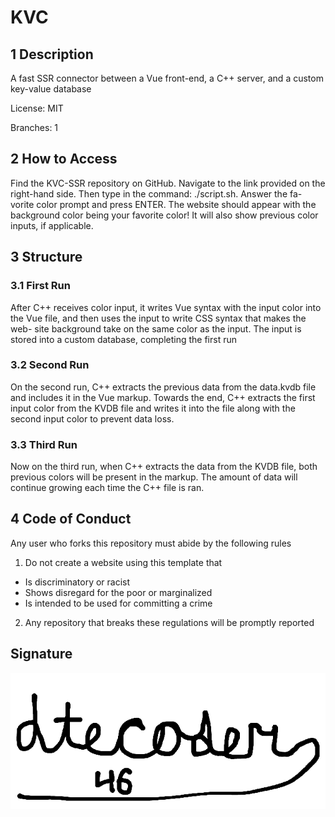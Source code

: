 # KVC

## 1 Description
A fast SSR connector between a Vue front-end, a
C++ server, and a custom key-value database

License: MIT

Branches: 1
## 2 How to Access
Find the KVC-SSR repository on GitHub. Navigate
to the link provided on the right-hand side. Then
type in the command: ./script.sh. Answer the fa-
vorite color prompt and press ENTER. The website
should appear with the background color being your
favorite color! It will also show previous color inputs,
if applicable.
## 3 Structure
### 3.1 First Run
After C++ receives color input, it writes Vue syntax
with the input color into the Vue file, and then uses
the input to write CSS syntax that makes the web-
site background take on the same color as the input.
The input is stored into a custom database,
completing the first run
### 3.2 Second Run
On the second run, C++ extracts the previous data
from the data.kvdb file and includes it in the Vue
markup. Towards the end, C++ extracts the first
input color from the KVDB file and writes it into the
file along with the second input color to prevent data
loss.

### 3.3 Third Run
Now on the third run, when C++ extracts the data
from the KVDB file, both previous colors will be
present in the markup. The amount of data will continue 
growing each time the C++ file is ran.

## 4 Code of Conduct
Any user who forks this repository must abide by the
following rules
1. Do not create a website using this template that
- Is discriminatory or racist
- Shows disregard for the poor or marginalized
- Is intended to be used for committing a crime
2. Any repository that breaks these regulations will
be promptly reported

## Signature
![signature](sig.png)
